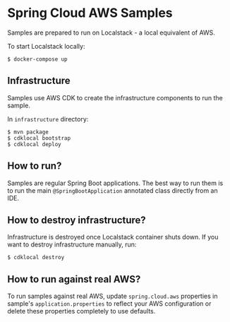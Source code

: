 # Spring Cloud AWS Samples

Samples are prepared to run on Localstack - a local equivalent of AWS. 

To start Localstack locally:

```
$ docker-compose up
```

## Infrastructure

Samples use AWS CDK to create the infrastructure components to run the sample.

In `infrastructure` directory:

```
$ mvn package
$ cdklocal bootstrap 
$ cdklocal deploy
```

## How to run?

Samples are regular Spring Boot applications. The best way to run them is to run the main `@SpringBootApplication` annotated class directly from an IDE.

## How to destroy infrastructure?

Infrastructure is destroyed once Localstack container shuts down. If you want to destroy infrastructure manually, run:

```
$ cdklocal destroy
```

## How to run against real AWS?

To run samples against real AWS, update `spring.cloud.aws` properties in sample's `application.properties` to reflect your AWS configuration or delete these properties completely to use defaults.
